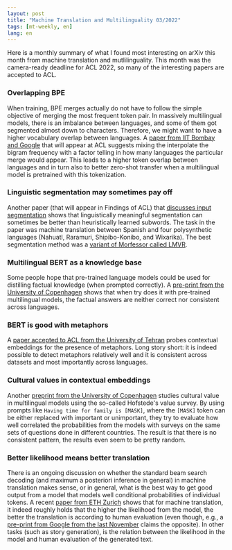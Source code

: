 ```yaml
---
layout: post
title: "Machine Translation and Multilinguality 03/2022"
tags: [mt-weekly, en]
lang: en
---
```


Here is a monthly summary of what I found most interesting on arXiv this month
from machine translation and mutlilinguality. This month was the camera-ready
deadline for ACL 2022, so many of the interesting papers are accepted to ACL.

### Overlapping BPE

When training, BPE merges actually do not have to follow the simple objective
of merging the most frequent token pair. In massively multilingual models,
there is an imbalance between languages, and some of them got segmented almost
down to characters. Therefore, we might want to have a higher vocabulary
overlap between languages. A [paper from IIT Bombay and
Google](https://arxiv.org/abs/2203.01976) that will appear at ACL suggests
mixing the interpolate the bigram frequency with a factor telling in how many
languages the particular merge would appear. This leads to a higher token
overlap between languages and in turn also to better zero-shot transfer when a
multilingual model is pretrained with this tokenization.

### Linguistic segmentation may sometimes pay off

Another paper (that will appear in Findings of ACL) that [discusses input
segmentation](https://arxiv.org/abs/2203.08954) shows that linguistically
meaningful segmentation can sometimes be better than heuristically learned
subwords. The task in the paper was machine translation between Spanish and
four polysynthetic languages (Nahuatl, Raramuri, Shipibo-Konibo, and Wixarika).
The best segmentation method was a [variant of Morfessor called
LMVR](https://arxiv.org/abs/1707.09879).

### Multilingual BERT as a knowledge base

Some people hope that pre-trained language models could be used for distilling
factual knowledge (when prompted correctly). A [pre-print from the University
of Copenhagen](https://arxiv.org/abs/2203.11552) shows that when try does it
with pre-trained multilingual models, the factual answers are neither correct
nor consistent across languages.

### BERT is good with metaphors

A [paper accepted to ACL from the University of
Tehran](https://arxiv.org/abs/2203.14139) probes contextual embeddings for the
presence of metaphors. Long story short: it is indeed possible to detect
metaphors relatively well and it is consistent across datasets and most
importantly across languages.

### Cultural values in contextual embeddings

Another [preprint from the University of
Copenhagen](https://arxiv.org/abs/2203.13722) studies cultural value in
multilingual models using the so-called Hofstede's value survey. By using
prompts like `Having time for family is [MASK]`, where the `[MASK]` token can
be either replaced with important or unimportant, they try to evaluate how well
correlated the probabilities from the models with surveys on the same sets of
questions done in different countries. The result is that there is no
consistent pattern, the results even seem to be pretty random.

### Better likelihood means better translation

There is an ongoing discussion on whether the standard beam search decoding
(and maximum a posteriori inference in general) in machine translation makes
sense, or in general, what is the best way to get good output from a model that
models well conditional probabilities of individual tokens. A recent [paper
from ETH Zurich](https://arxiv.org/abs/2203.15721) shows that for machine
translation, it indeed roughly holds that the higher the likelihood from the
model, the better the translation is according to human evaluation (even
though, e.g., a [pre-print from Google from the last
November](https://arxiv.org/abs/2111.09388) claims the opposite). In other
tasks (such as story generation), is the relation between the likelihood in the
model and human evaluation of the generated text.
